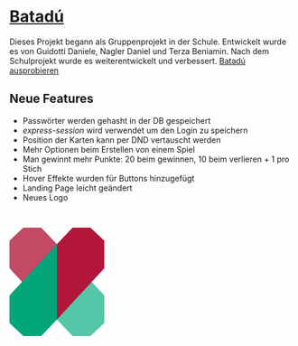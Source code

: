 # [Batadú](https://batadu.com)

Dieses Projekt begann als Gruppenprojekt in der Schule. Entwickelt wurde es von Guidotti Daniele, Nagler Daniel und Terza Beniamin. Nach dem Schulprojekt wurde es weiterentwickelt und verbessert.
[Batadú ausprobieren](https://batadu.com)


## Neue Features

 - Passwörter werden gehasht in der DB gespeichert
 - *express-session* wird verwendet um den Login zu speichern
 - Position der Karten kann per DND vertauscht werden
 - Mehr Optionen beim Erstellen von einem Spiel
 - Man gewinnt mehr Punkte: 20 beim gewinnen, 10 beim verlieren + 1 pro Stich
 - Hover Effekte wurden für Buttons hinzugefügt
 - Landing Page leicht geändert
 - Neues Logo
<br>

![My Image](frontend/public/logo192.png)
